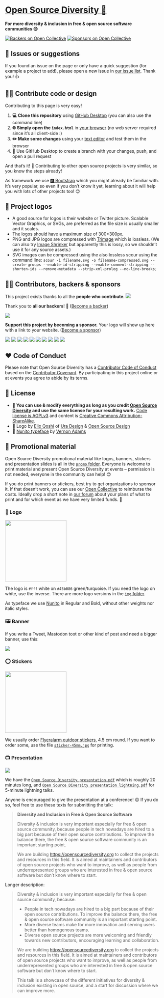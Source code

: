 # [Open Source Diversity 🌼](https://opensourcediversity.org)

**For more diversity & inclusion in free & open source software communities 😊**

[![Backers on Open Collective](https://opencollective.com/opensourcediversity/backers/badge.svg)](#backers) [![Sponsors on Open Collective](https://opencollective.com/opensourcediversity/sponsors/badge.svg)](#sponsors) 


## 🐛 Issues or suggestions

If you found an issue on the page or only have a quick suggestion (for example a project to add), please open a new issue in [our issue list](https://github.com/opensourcediversity/opensourcediversity.org/issues). Thank you! 👍


## 👩‍💻 Contribute code or design

Contributing to this page is very easy!

1. **💻 Clone this repository** using [GitHub Desktop](https://desktop.github.com) (you can also use the command line)
2. **🌐 Simply open the `index.html`** in [your browser](https://www.mozilla.org/firefox/) (no web server required since it’s all client-side :)
3. **✏️ Make some changes** using your [text editor](https://atom.io) and test them in the browser
4. 🚀 Use GitHub Desktop to create a branch with your changes, push, and open a pull request

And that’s it! 🎉 Contributing to other open source projects is very similar, so you know the steps already!

As framework we use [🅱️ Bootstrap](https://getbootstrap.com) which you might already be familiar with. It’s very popular, so even if you don’t know it yet, learning about it will help you with lots of other projects too! 😊


## 📐 Project logos

- A good source for logos is their website or Twitter picture. Scalable Vector Graphics, or SVGs, are preferred as the file size is usually smaller and it scales.
- The logos should have a maximum size of 300*300px.
- PNG and JPG logos are compressed with [Trimage](https://trimage.org) which is lossless. (We can also try [Image Shrinker](https://image-shrinker.com) but apparently this is lossy, so we shouldn’t use it for any source assets.)
- SVG images can be compressed using the also lossless scour using the command line: `scour -i filename.svg -o filename-compressed.svg --create-groups --enable-id-stripping --enable-comment-stripping --shorten-ids --remove-metadata --strip-xml-prolog --no-line-breaks;`


## 👩‍🚀 Contributors, backers & sponsors

This project exists thanks to all the **people who contribute**. 
<a href="graphs/contributors"><img src="https://opencollective.com/opensourcediversity/contributors.svg?width=890&button=false" /></a>

Thank you to **all our backers**! 🙏 ([Become a backer](https://opencollective.com/opensourcediversity#backer))

<a href="https://opencollective.com/opensourcediversity#backers" target="_blank"><img src="https://opencollective.com/opensourcediversity/backers.svg?width=890"></a>

**Support this project by becoming a sponsor.** Your logo will show up here with a link to your website. ([Become a sponsor](https://opencollective.com/opensourcediversity#sponsor))

<a href="https://opencollective.com/opensourcediversity/sponsor/0/website" target="_blank"><img src="https://opencollective.com/opensourcediversity/sponsor/0/avatar.svg"></a>
<a href="https://opencollective.com/opensourcediversity/sponsor/1/website" target="_blank"><img src="https://opencollective.com/opensourcediversity/sponsor/1/avatar.svg"></a>
<a href="https://opencollective.com/opensourcediversity/sponsor/2/website" target="_blank"><img src="https://opencollective.com/opensourcediversity/sponsor/2/avatar.svg"></a>
<a href="https://opencollective.com/opensourcediversity/sponsor/3/website" target="_blank"><img src="https://opencollective.com/opensourcediversity/sponsor/3/avatar.svg"></a>
<a href="https://opencollective.com/opensourcediversity/sponsor/4/website" target="_blank"><img src="https://opencollective.com/opensourcediversity/sponsor/4/avatar.svg"></a>
<a href="https://opencollective.com/opensourcediversity/sponsor/5/website" target="_blank"><img src="https://opencollective.com/opensourcediversity/sponsor/5/avatar.svg"></a>
<a href="https://opencollective.com/opensourcediversity/sponsor/6/website" target="_blank"><img src="https://opencollective.com/opensourcediversity/sponsor/6/avatar.svg"></a>
<a href="https://opencollective.com/opensourcediversity/sponsor/7/website" target="_blank"><img src="https://opencollective.com/opensourcediversity/sponsor/7/avatar.svg"></a>
<a href="https://opencollective.com/opensourcediversity/sponsor/8/website" target="_blank"><img src="https://opencollective.com/opensourcediversity/sponsor/8/avatar.svg"></a>
<a href="https://opencollective.com/opensourcediversity/sponsor/9/website" target="_blank"><img src="https://opencollective.com/opensourcediversity/sponsor/9/avatar.svg"></a>


## ♥ Code of Conduct

Please note that Open Source Diversity has a [Contributor Code of Conduct](https://github.com/opensourcediversity/opensourcediversity.org/blob/master/code-of-conduct.md) based on the [Contributor Covenant](https://www.contributor-covenant.org). By participating in this project online or at events you agree to abide by its terms.


## 📜 License

- **🔀 You can use & modify everything as long as you credit [Open Source Diversity](https://opensourcediversity.org) and use the same license for your resulting work.** [Code license is AGPLv3](https://www.gnu.org/licenses/agpl-3.0.en.html) and content is [Creative Commons Attribution-ShareAlike](https://creativecommons.org/licenses/by-sa/4.0/).
- 🎨 Logo by [Elio Qoshi](https://elioqoshi.me) of [Ura Design](https://ura.design) & [Open Source Design](https://opensourcedesign.net)
- 📄 [Nunito typeface](https://github.com/vernnobile/NunitoFont) by [Vernon Adams](http://sansoxygen.com)


## 🎉 Promotional material

Open Source Diversity promotional material like logos, banners, stickers and presentation slides is all in the [`promo` folder](https://github.com/opensourcediversity/opensourcediversity.org/tree/master/promo). Everyone is welcome to print material and present Open Source Diversity at events – permission is not needed, everyone in the community can help! 😊

If you do print banners or stickers, best try to get organizations to sponsor it. If that doesn’t work, you can use our [Open Collective](https://opencollective.com/opensourcediversity) to reimburse the costs. Ideally drop a short note in [our forum](https://discourse.opensourcediversity.org) about your plans of what to print and for which event as we have very limited funds. 🙂


### 🌼 Logo

<img src="promo/sticker-45mm.jpg" width="200px" />

The logo is `#fff` white on `#45b086` green/turquoise. If you need the logo on white, use the inverse. There are more logo versions in the [`img` folder](https://github.com/opensourcediversity/opensourcediversity.org/tree/master/img).

As typeface we use [Nunito](https://github.com/opensourcediversity/opensourcediversity.org/tree/master/css) in Regular and Bold, without other weights nor italic styles.



### 🖼 Banner

If you write a Tweet, Mastodon toot or other kind of post and need a bigger banner, use this:

![](promo/banner-website.png)



### ⭕ Stickers

<img src="promo/sticker-mockup.png" width="200px" />

We usually order [Flyeralarm outdoor stickers](https://www.flyeralarm.com/de/shop/configurator/index/quantity/7983970#159=601&160=602&161=615&162=585), 4.5 cm round. If you want to order some, use the file [`sticker-45mm.jpg`](https://raw.githubusercontent.com/opensourcediversity/opensourcediversity.org/master/promo/sticker-45mm.jpg) for printing.



### 📺 Presentation

![](promo/banner-presentation.png)

We have the [`Open Source Diversity presentation.pdf`](https://github.com/opensourcediversity/opensourcediversity.org/blob/master/promo/Open%20Source%20Diversity%20presentation.pdf) which is roughly 20 minutes long, and [`Open Source Diversity presentation lightning.pdf`](https://github.com/opensourcediversity/opensourcediversity.org/blob/master/promo/Open%20Source%20Diversity%20presentation%20lightning.pdf) for 5-minute lightning talks.

Anyone is encouraged to give the presentation at a conference! 😊 If you do so, feel free to use these texts for submitting the talk:

> **Diversity and Inclusion in Free & Open Source Software**
>
> Diversity & inclusion is very important especially for free & open source community, because people in tech nowadays are hired to a big part because of their open source contributions. To improve the balance there, the free & open source software community is an important starting point.
>
> We are building https://opensourcediversity.org to collect the projects and resources in this field. It is aimed at maintainers and contributors of open source projects who want to improve, as well as people from underrepresented groups who are interested in free & open source software but don’t know where to start.

Longer description:

> Diversity & inclusion is very important especially for free & open source community, because:
>
> - People in tech nowadays are hired to a big part because of their open source contributions. To improve the balance there, the free & open source software community is an important starting point.
> - More diverse teams make for more innovation and serving users better than homogenous teams.
> - Diverse open source projects are more welcoming and friendly towards new contributors, encouraging learning and collaboration.
>
> We are building https://opensourcediversity.org to collect the projects and resources in this field. It is aimed at maintainers and contributors of open source projects who want to improve, as well as people from underrepresented groups who are interested in free & open source software but don’t know where to start.
>
> This talk is a showcase of the different initiatives for diversity & inclusion existing in open source, and a start for discussion where we can improve more.
